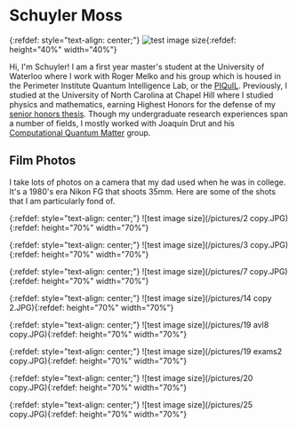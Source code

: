 # Schuyler Moss
{:refdef: style="text-align: center;"}
![test image size](/pictures/gradpic.jpg){:refdef: height="40%" width="40%"}


Hi, I'm Schuyler! I am a first year master's student at the University of Waterloo where I work with Roger Melko and his group which is housed in the Perimeter Institute Quantum Intelligence Lab, or the [PIQuIL](https://perimeterinstitute.ca/perimeter-institute-quantum-intelligence-lab-piquil). Previously, I studied at the University of North Carolina at Chapel Hill where I studied physics and mathematics, earning Highest Honors for the defense of my [senior honors thesis](https://cdr.lib.unc.edu/concern/honors_theses/kk91fs099). Though my undergraduate research experiences span a number of fields, I mostly worked with Joaquín Drut and his [Computational Quantum Matter](https://drut.web.unc.edu/) group.

 
## Film Photos

I take lots of photos on a camera that my dad used when he was in college. It's a 1980's era Nikon FG that shoots 35mm. Here are some of the shots that I am particularly fond of.

{:refdef: style="text-align: center;"}
![test image size](/pictures/2 copy.JPG){:refdef: height="70%" width="70%"}

{:refdef: style="text-align: center;"}
![test image size](/pictures/3 copy.JPG){:refdef: height="70%" width="70%"}

{:refdef: style="text-align: center;"}
![test image size](/pictures/7 copy.JPG){:refdef: height="70%" width="70%"}

{:refdef: style="text-align: center;"}
![test image size](/pictures/14 copy 2.JPG){:refdef: height="70%" width="70%"}

{:refdef: style="text-align: center;"}
![test image size](/pictures/19 avl8 copy.JPG){:refdef: height="70%" width="70%"}

{:refdef: style="text-align: center;"}
![test image size](/pictures/19 exams2 copy.JPG){:refdef: height="70%" width="70%"}

{:refdef: style="text-align: center;"}
![test image size](/pictures/20 copy.JPG){:refdef: height="70%" width="70%"}

{:refdef: style="text-align: center;"}
![test image size](/pictures/25 copy.JPG){:refdef: height="70%" width="70%"}
